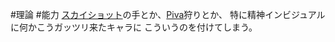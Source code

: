 #理論 #能力 
[スカイショット](スカイショット・フランシージャ)の手とか、[Piva](Pivaの吸血鬼)狩りとか、
特に精神インビジュアルに何かこうガッツリ来たキャラに
こういうのを付けてしまう。